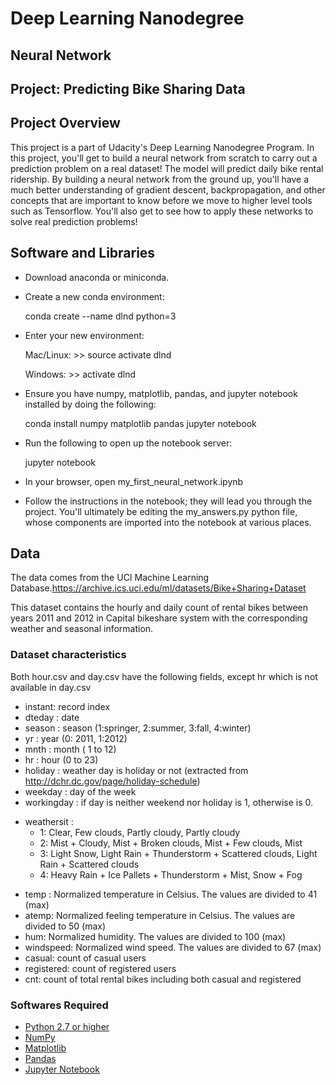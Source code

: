 # Deep Learning Nanodegree
## Neural Network
## Project: Predicting Bike Sharing Data

## Project Overview
This project is a part of Udacity's Deep Learning Nanodegree Program. In this project, you'll get to build a neural network from scratch to carry out a prediction problem on a real dataset! The model will predict daily bike rental ridership. By building a neural network from the ground up, you'll have a much better understanding of gradient descent, backpropagation, and other concepts that are important to know before we move to higher level tools such as Tensorflow. You'll also get to see how to apply these networks to solve real prediction problems!

## Software and Libraries
- Download anaconda or miniconda.
- Create a new conda environment:

  conda create --name dlnd python=3

- Enter your new environment:

  Mac/Linux: >> source activate dlnd

  Windows: >> activate dlnd

- Ensure you have numpy, matplotlib, pandas, and jupyter notebook installed by doing the following:

  conda install numpy matplotlib pandas jupyter notebook

- Run the following to open up the notebook server:

  jupyter notebook

- In your browser, open my_first_neural_network.ipynb

- Follow the instructions in the notebook; they will lead you through the project. You'll ultimately be editing the my_answers.py python file, whose components are imported into the notebook at various places.


## Data
The data comes from the UCI Machine Learning Database.https://archive.ics.uci.edu/ml/datasets/Bike+Sharing+Dataset

This dataset contains the hourly and daily count of rental bikes between years 2011 and 2012 in Capital bikeshare system with the corresponding weather and seasonal information.

### Dataset characteristics

Both hour.csv and day.csv have the following fields, except hr which is not available in day.csv

- instant: record index
- dteday : date
- season : season (1:springer, 2:summer, 3:fall, 4:winter)
- yr : year (0: 2011, 1:2012)
- mnth : month ( 1 to 12)
- hr : hour (0 to 23)
- holiday : weather day is holiday or not (extracted from http://dchr.dc.gov/page/holiday-schedule)
- weekday : day of the week
- workingday : if day is neither weekend nor holiday is 1, otherwise is 0.
* weathersit :
    * 1: Clear, Few clouds, Partly cloudy, Partly cloudy
    * 2: Mist + Cloudy, Mist + Broken clouds, Mist + Few clouds, Mist
    * 3: Light Snow, Light Rain + Thunderstorm + Scattered clouds, Light Rain + Scattered clouds
    * 4: Heavy Rain + Ice Pallets + Thunderstorm + Mist, Snow + Fog
- temp : Normalized temperature in Celsius. The values are divided to 41 (max)
- atemp: Normalized feeling temperature in Celsius. The values are divided to 50 (max)
- hum: Normalized humidity. The values are divided to 100 (max)
- windspeed: Normalized wind speed. The values are divided to 67 (max)
- casual: count of casual users
- registered: count of registered users
- cnt: count of total rental bikes including both casual and registered

### Softwares Required
* [Python 2.7 or higher](https://www.python.org/downloads/)
* [NumPy](https://pypi.org/project/numpy/)
* [Matplotlib](https://pypi.org/project/matplotlib/)
* [Pandas](https://pypi.org/project/pandas/)
* [Jupyter Notebook](https://jupyter.org/install)

